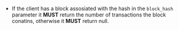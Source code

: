 * If the client has a block assosiated with the hash in the `block_hash` parameter it **MUST** return the number of transactions the block conatins, otherwise it **MUST** return null.
